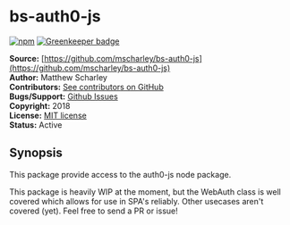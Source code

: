 # bs-auth0-js

[![npm](https://img.shields.io/npm/v/bs-auth0-js.svg)](https://www.npmjs.com/package/bs-auth0-js) [![Greenkeeper badge](https://badges.greenkeeper.io/mscharley/bs-auth0-js.svg)](https://greenkeeper.io/)

**Source:** [https://github.com/mscharley/bs-auth0-js](https://github.com/mscharley/bs-auth0-js)  
**Author:** Matthew Scharley  
**Contributors:** [See contributors on GitHub][gh-contrib]  
**Bugs/Support:** [Github Issues][gh-issues]  
**Copyright:** 2018  
**License:** [MIT license][license]  
**Status:** Active

## Synopsis

This package provide access to the auth0-js node package.

This package is heavily WIP at the moment, but the WebAuth class is well covered which allows for use in SPA's reliably. Other usecases aren't covered (yet). Feel free to send a PR or issue!

  [gh-contrib]: https://github.com/mscharley/bs-auth0-js/graphs/contributors
  [gh-issues]: https://github.com/mscharley/bs-auth0-js/issues
  [license]: https://github.com/mscharley/bs-auth0-js/blob/master/LICENSE
